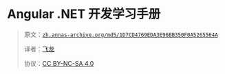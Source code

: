 # Angular .NET 开发学习手册

> 原文：[`zh.annas-archive.org/md5/1D7CD4769EDA3E96BB350F0A5265564A`](https://zh.annas-archive.org/md5/1D7CD4769EDA3E96BB350F0A5265564A)
> 
> 译者：[飞龙](https://github.com/wizardforcel)
> 
> 协议：[CC BY-NC-SA 4.0](http://creativecommons.org/licenses/by-nc-sa/4.0/)